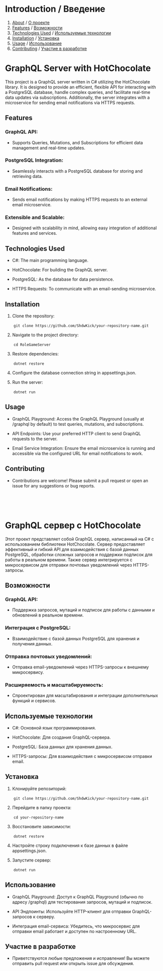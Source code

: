 # Introduction / Введение
1. [About](#GraphQL-Server-with-HotChocolate) / [О проекте](#GraphQL-сервер-с-HotChocolate)
2. [Features](##-Features) / [Возможности](##-Возможности)
3. [Technologies Used](##-Technologies-Used) / [Используемые технологии](##-Используемые-технологии)
4. [Installation](##-Installation) / [Установка](##-Установка)
5. [Usage](##-Usage) / [Использование](##-Использование)
6. [Contributing](##-Contributing) / [Участие в разработке](##-Участие-в-разработке)

# GraphQL Server with HotChocolate 

This project is a GraphQL server written in C# utilizing the HotChocolate library. It is designed to provide an efficient, flexible API for interacting with a PostgreSQL database, handle complex queries, and facilitate real-time data updates via subscriptions. Additionally, the server integrates with a microservice for sending email notifications via HTTPS requests.

## Features

### GraphQL API:

- Supports Queries, Mutations, and Subscriptions for efficient data management and real-time updates.


### PostgreSQL Integration:

- Seamlessly interacts with a PostgreSQL database for storing and retrieving data.


### Email Notifications:

- Sends email notifications by making HTTPS requests to an external email microservice.


### Extensible and Scalable:

- Designed with scalability in mind, allowing easy integration of additional features and services.



## Technologies Used

- C#: The main programming language.

* HotChocolate: For building the GraphQL server.

* PostgreSQL: As the database for data persistence.

+ HTTPS Requests: To communicate with an email-sending microservice.


## Installation

1. Clone the repository:

&emsp;&emsp;```git clone https://github.com/ShdwKick/your-repository-name.git```


2. Navigate to the project directory:

&emsp;&emsp;```cd RoleGameServer```


3. Restore dependencies:

&emsp;&emsp;```dotnet restore```


4. Configure the database connection string in appsettings.json.


5. Run the server:

&emsp;&emsp;```dotnet run```



## Usage

- GraphQL Playground: Access the GraphQL Playground (usually at /graphql by default) to test queries, mutations, and subscriptions.

* API Endpoints: Use your preferred HTTP client to send GraphQL requests to the server.

+ Email Service Integration: Ensure the email microservice is running and accessible via the configured URL for email notifications to work.


## Contributing

- Contributions are welcome! Please submit a pull request or open an issue for any suggestions or bug reports.

<br/><br/><br/>

# GraphQL сервер с HotChocolate

Этот проект представляет собой GraphQL сервер, написанный на C# с использованием библиотеки HotChocolate. Сервер предоставляет эффективный и гибкий API для взаимодействия с базой данных PostgreSQL, обработки сложных запросов и поддержки подписок для работы в реальном времени. Также сервер интегрируется с микросервисом для отправки почтовых уведомлений через HTTPS-запросы.

## Возможности

### GraphQL API:

- Поддержка запросов, мутаций и подписок для работы с данными и обновлений в реальном времени.


### Интеграция с PostgreSQL:

- Взаимодействие с базой данных PostgreSQL для хранения и получения данных.


### Отправка почтовых уведомлений:

- Отправка email-уведомлений через HTTPS-запросы к внешнему микросервису.


### Расширяемость и масштабируемость:

- Спроектирован для масштабирования и интеграции дополнительных функций и сервисов.



## Используемые технологии

- C#: Основной язык программирования.

* HotChocolate: Для создания GraphQL-сервера.

* PostgreSQL: База данных для хранения данных.

+ HTTPS-запросы: Для взаимодействия с микросервисом отправки email.


## Установка

1. Клонируйте репозиторий:

&emsp;&emsp;```git clone https://github.com/ShdwKick/your-repository-name.git```


2. Перейдите в папку проекта:

&emsp;&emsp;```cd your-repository-name```


3. Восстановите зависимости:

&emsp;&emsp;```dotnet restore```


4. Настройте строку подключения к базе данных в файле appsettings.json.


5. Запустите сервер:

&emsp;&emsp;```dotnet run```



## Использование

- GraphQL Playground: Доступ к GraphQL Playground (обычно по адресу /graphql) для тестирования запросов, мутаций и подписок.

* API Эндпоинты: Используйте HTTP-клиент для отправки GraphQL-запросов к серверу.

+ Интеграция email-сервиса: Убедитесь, что микросервис для отправки email работает и доступен по настроенному URL.


## Участие в разработке

- Приветствуются любые предложения и исправления! Вы можете отправить pull request или открыть issue для обсуждения.


